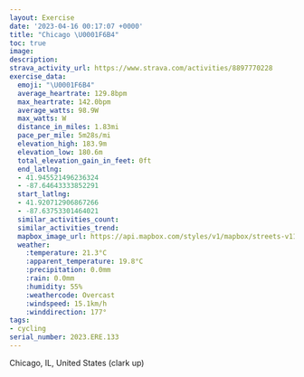 ```yaml
---
layout: Exercise
date: '2023-04-16 00:17:07 +0000'
title: "Chicago \U0001F6B4"
toc: true
image:
description:
strava_activity_url: https://www.strava.com/activities/8897770228
exercise_data:
  emoji: "\U0001F6B4"
  average_heartrate: 129.8bpm
  max_heartrate: 142.0bpm
  average_watts: 98.9W
  max_watts: W
  distance_in_miles: 1.83mi
  pace_per_mile: 5m28s/mi
  elevation_high: 183.9m
  elevation_low: 180.6m
  total_elevation_gain_in_feet: 0ft
  end_latlng:
  - 41.945521496236324
  - -87.64643333852291
  start_latlng:
  - 41.920712906867266
  - -87.63753301464021
  similar_activities_count:
  similar_activities_trend:
  mapbox_image_url: https://api.mapbox.com/styles/v1/mapbox/streets-v11/static/path-5+787af2-1.0(ec%7B~Fx~%7BuOmE%7CBkDdBy%40%5CsAz%40u%40b%40sDfB%7DNnHSLSPcA~Ae%40%60%40wIjE%7B%40XoANo%40Co%40I%7BA%5D%7DBgAWGe%40EkA%3F%7BFHsAA_GRaDAsKLmAA_BDsCBsAF%5BJ%7B%40%5Cc%40DIZKHwDpB),pin-s-s+e5b22e(-87.63901,41.92323),pin-s-f+89ae00(-87.64548999999997,41.944430000000025)/auto/800x800?access_token=pk.eyJ1Ijoiam9zaGJlY2ttYW4iLCJhIjoiY205eWR2aDd1MWZ6djJrbXc4a3M0bWZleiJ9.XiG9OWkNcZk2QzjJbxLB4A
  weather:
    :temperature: 21.3°C
    :apparent_temperature: 19.8°C
    :precipitation: 0.0mm
    :rain: 0.0mm
    :humidity: 55%
    :weathercode: Overcast
    :windspeed: 15.1km/h
    :winddirection: 177°
tags:
- cycling
serial_number: 2023.ERE.133
---
```

Chicago, IL, United States (clark up)
